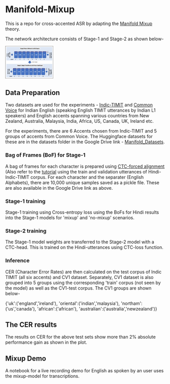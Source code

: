 # Manifold-Mixup
This is a repo for cross-accented ASR by adapting the [Manifold Mixup](
https://doi.org/10.48550/arXiv.1806.05236) theory.

The network architecture consists of Stage-1 and Stage-2 as shown below-

<img src="https://github.com/Tirthankar-iiitb/manifold-mixup/blob/main/arch_schematic.png" width="30%" height="30%">

<!---
 ![schematic](https://github.com/Tirthankar-iiitb/manifold-mixup/blob/main/arch_schematic.png) 
 -->
## Data Preparation
Two datasets are used for the experiments - [Indic-TIMIT](https://doi.org/10.1109/O-COCOSDA46868.2019.9041230) and [Common Voice](
https://doi.org/10.48550/arXiv.1912.06670) for Indian English (speaking English TIMIT utterances by Indian L1 speakers) and English accents spanning various countries from New Zealand, Australia, Malaysia, India, Africa, US, Canada, UK, Ireland etc.

For the experiments, there are 6 Accents chosen from Indic-TIMIT and 5 groups of accents from Common Voice. The Huggingface datasets for these are in the datasets folder in the Google Drive link - [Manifold_Datasets](https://drive.google.com/drive/folders/1ghwxLAFrOnnPtr2YOwV5F8bAJHYqsTVR?usp=sharing).

### Bag of Frames (BoF) for Stage-1
A bag of frames for each character is prepared using [CTC-forced alignment](https://doi.org/10.1121/10.0008579) (Also refer to the [tutorial](https://pytorch.org/audio/stable/tutorials/forced_alignment_tutorial.html) using the train and validation utterances of Hindi-Indic-TIMIT corpus. For each character and the separater (English Alphabets), there are 10,000 unique samples saved as a pickle file. These are also available in the Google Drive link as above.

### Stage-1 training
Stage-1 training using Cross-entropy loss using the BoFs for Hindi results into the Stage-1 models for 'mixup' and 'no-mixup' scenarios.

### Stage-2 training
The Stage-1 model weights are transferred to the Stage-2 model with a CTC-head. This is trained on the Hindi-utterances using CTC-loss function. 

### Inference
CER (Character Error Rates) are then calculated on the test corpus of Indic TIMIT (all six accents) and CV1 dataset. Separately, CV1 dataset is also grouped into 5 groups using the corresponding 'train' corpus (not seen by the model) as well as the CV1-test corpus. The CV1 groups are shown below-

{'uk':('england','ireland'), 'oriental':('indian','malaysia'), 'northam':('us','canada'), 'african':('african'), 'australian':('australia','newzealand')}

## The CER results
The results on CER for the above test sets show more than 2% absolute performance gain as shown in the plot.

## Mixup Demo
A notebook for a live recording demo for English as spoken by an user uses the mixup-model for transcriptions.


